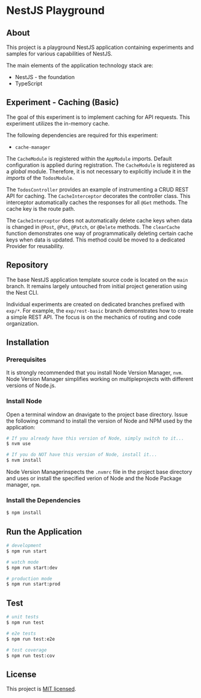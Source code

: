 # NestJS Playground

## About

This project is a playground NestJS application containing experiments and samples for various capabilities of NestJS.

The main elements of the application technology stack are:

- NestJS - the foundation
- TypeScript

## Experiment - Caching (Basic)

The goal of this experiment is to implement caching for API requests. This experiment utilizes the in-memory cache.

The following dependencies are required for this experiment:

- `cache-manager`

The `CacheModule` is registered within the `AppModule` imports. Default configuration is applied during registration. The `CacheModule` is registered as a _global_ module. Therefore, it is not necessary to explicitly include it in the _imports_ of the `TodosModule`.

The `TodosController` provides an example of instrumenting a CRUD REST API for caching. The `CacheInterceptor` decorates the controller class. This interceptor automatically caches the responses for all `@Get` methods. The cache key is the route path.

The `CacheInterceptor` does not automatically delete cache keys when data is changed in `@Post`, `@Put`, `@Patch`, or `@Delete` methods. The `clearCache` function demonstrates one way of programmatically deleting certain cache keys when data is updated. This method could be moved to a dedicated Provider for reusability.

## Repository

The base NestJS application template source code is located on the `main` branch. It remains largely untouched from initial project generation using the Nest CLI.

Individual experiments are created on dedicated branches prefixed with `exp/*`. For example, the `exp/rest-basic` branch demonstrates how to create a simple REST API. The focus is on the mechanics of routing and code organization.

## Installation

### Prerequisites

It is strongly recommended that you install Node Version Manager, `nvm`. Node Version Manager simplifies working on multipleprojects with different versions of Node.js.

### Install Node

Open a terminal window an dnavigate to the project base directory. Issue the following command to install the version of Node and NPM used by the application:

```bash
# If you already have this version of Node, simply switch to it...
$ nvm use

# If you do NOT have this version of Node, install it...
$ nvm install
```

Node Version Managerinspects the `.nvmrc` file in the project base directory and uses or install the specified verion of Node and the Node Package manager, `npm`.

### Install the Dependencies

```bash
$ npm install
```

## Run the Application

```bash
# development
$ npm run start

# watch mode
$ npm run start:dev

# production mode
$ npm run start:prod
```

## Test

```bash
# unit tests
$ npm run test

# e2e tests
$ npm run test:e2e

# test coverage
$ npm run test:cov
```

## License

This project is [MIT licensed](LICENSE).

